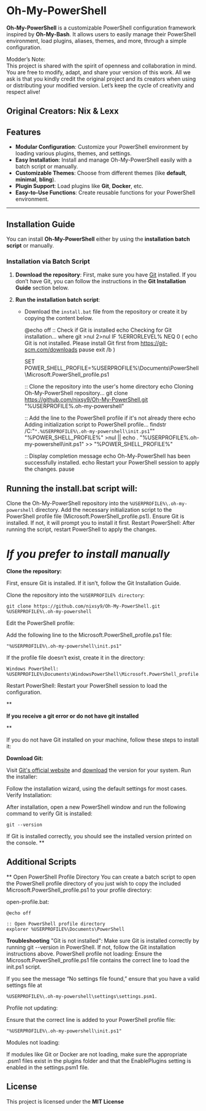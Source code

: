 # **Oh-My-PowerShell**
**Oh-My-PowerShell** is a customizable PowerShell configuration framework inspired by **Oh-My-Bash**. It allows users to easily manage their PowerShell environment, load plugins, aliases, themes, and more, through a simple configuration.

Modder’s Note:  
This project is shared with the spirit of openness and collaboration in mind. You are free to modify, adapt, and share your version of this work. All we ask is that you kindly credit the original project and its creators when using or distributing your modified version. Let’s keep the cycle of creativity and respect alive!  

## Original Creators: Nix & Lexx  

## Features

- **Modular Configuration**: Customize your PowerShell environment by loading various plugins, themes, and settings.
- **Easy Installation**: Install and manage Oh-My-PowerShell easily with a batch script or manually.
- **Customizable Themes**: Choose from different themes (like **default**, **minimal**, **bling**).
- **Plugin Support**: Load plugins like **Git**, **Docker**, etc.
- **Easy-to-Use Functions**: Create reusable functions for your PowerShell environment.
  
---

## Installation Guide

You can install **Oh-My-PowerShell** either by using the **installation batch script** or manually.

### **Installation via Batch Script**

1. **Download the repository**: First, make sure you have [Git](https://git-scm.com/downloads) installed. If you don’t have Git, you can follow the instructions in the **Git Installation Guide** section below.
   
2. **Run the installation batch script**:
   - Download the `install.bat` file from the repository or create it by copying the content below.

       @echo off
       :: Check if Git is installed
       echo Checking for Git installation...
       where git >nul 2>nul
       IF %ERRORLEVEL% NEQ 0 (
           echo Git is not installed. Please install Git first from https://git-scm.com/downloads
           pause
           exit /b
       )
    
       SET POWER_SHELL_PROFILE=%USERPROFILE%\Documents\PowerShell\Microsoft.PowerShell_profile.ps1
    
       :: Clone the repository into the user's home directory
       echo Cloning Oh-My-PowerShell repository...
       git clone https://github.com/nixsy9/Oh-My-PowerShell.git "%USERPROFILE%\.oh-my-powershell"
    
       :: Add the line to the PowerShell profile if it's not already there
       echo Adding initialization script to PowerShell profile...
       findstr /C:"`".%USERPROFILE%\.oh-my-powershell\init.ps1`"" "%POWER_SHELL_PROFILE%" >nul || echo . "%USERPROFILE%\.oh-my-powershell\init.ps1" >> "%POWER_SHELL_PROFILE%"
    
       :: Display completion message
       echo Oh-My-PowerShell has been successfully installed.
       echo Restart your PowerShell session to apply the changes.
       pause

   

## Running the install.bat script will:

Clone the Oh-My-PowerShell repository into the `%USERPROFILE%\.oh-my-powershell` directory.
Add the necessary initialization script to the PowerShell profile file (Microsoft.PowerShell_profile.ps1).
Ensure Git is installed. If not, it will prompt you to install it first.
Restart PowerShell: After running the script, restart PowerShell to apply the changes.



# *If you prefer to install manually*



 **Clone the repository:**

First, ensure Git is installed. If it isn’t, follow the Git Installation Guide.

Clone the repository into the `%USERPROFILE% directory`:

    git clone https://github.com/nixsy9/Oh-My-PowerShell.git %USERPROFILE%\.oh-my-powershell

Edit the PowerShell profile:

Add the following line to the Microsoft.PowerShell_profile.ps1 file:

    "%USERPROFILE%\.oh-my-powershell\init.ps1"

If the profile file doesn’t exist, create it in the directory:

    Windows PowerShell: %USERPROFILE%\Documents\WindowsPowerShell\Microsoft.PowerShell_profile.ps1

Restart PowerShell: Restart your PowerShell session to load the configuration.

**

 **If you receive a git error or do not have git installed**

**

If you do not have Git installed on your machine, follow these steps to install it:

**Download Git:**

Visit [Git's official website](https://git-scm.com) and [download](https://git-scm.com/downloads) the version for your system.
Run the installer:

Follow the installation wizard, using the default settings for most cases.
Verify Installation:

After installation, open a new PowerShell window and run the following command to verify Git is installed:

    git --version

If Git is installed correctly, you should see the installed version printed on the console.
**

## Additional Scripts

**
Open PowerShell Profile Directory
You can create a batch script to open the PowerShell profile directory of you just wish to copy the included Microsoft.PowerShell_profile.ps1 to your profile directory:

open-profile.bat:

    @echo off
    
    :: Open PowerShell profile directory
    explorer %USERPROFILE%\Documents\PowerShell

**Troubleshooting**
"Git is not installed": Make sure Git is installed correctly by running git --version in PowerShell. If not, follow the Git installation instructions above.
PowerShell profile not loading: Ensure the Microsoft.PowerShell_profile.ps1 file contains the correct line to load the init.ps1 script.

If you see the message “No settings file found,” ensure that you have a valid settings file at 

    %USERPROFILE%\.oh-my-powershell\settings\settings.psm1.

Profile not updating:

Ensure that the correct line is added to your PowerShell profile file:

    "%USERPROFILE%\.oh-my-powershell\init.ps1"

Modules not loading:

If modules like Git or Docker are not loading, make sure the appropriate .psm1 files exist in the plugins folder and that the EnablePlugins setting is enabled in the settings.psm1 file.

## License

This project is licensed under the **MIT License**


